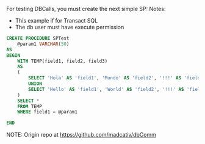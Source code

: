 For testing DBCalls, you must create the next simple SP:
Notes:
* This example if for Transact SQL
* The db user must have execute permission

```sql
CREATE PROCEDURE SPTest
	@param1 VARCHAR(50)
AS
BEGIN
	WITH TEMP(field1, field2, field3)
    AS
    (
        SELECT 'Hola' AS 'field1', 'Mundo' AS 'field2', '!!!' AS 'field3'
        UNION
        SELECT 'Hello' AS 'field1', 'World' AS 'field2', '!!!' AS 'field3'
    )
    SELECT *
    FROM TEMP
    WHERE field1 = @param1

END
```

NOTE: Origin repo at https://github.com/madcativ/dbComm